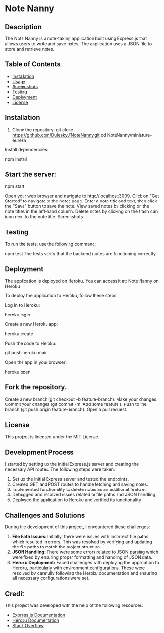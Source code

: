 # Note Nanny

## Description

The Note Nanny is a note-taking application built using Express.js that allows users to write and save notes. The application uses a JSON file to store and retrieve notes.

## Table of Contents

- [Installation](#installation)
- [Usage](#usage)
- [Screenshots](#screenshots)
- [Testing](#testing)
- [Deployment](#deployment)
- [License](#license)

## Installation

1. Clone the repository:
   git clone https://github.com/DuleskyJ/NoteNanny.git
   cd NoteNanny/miniature-eureka

Install dependencies:

npm install

## Start the server:

npm start

Open your web browser and navigate to http://localhost:3009.
Click on "Get Started" to navigate to the notes page.
Enter a note title and text, then click the "Save" button to save the note.
View saved notes by clicking on the note titles in the left-hand column.
Delete notes by clicking on the trash can icon next to the note title.
Screenshots


## Testing
To run the tests, use the following command:

npm test
The tests verify that the backend routes are functioning correctly.

## Deployment
The application is deployed on Heroku. You can access it at:
Note Nanny on Heroku

To deploy the application to Heroku, follow these steps:

Log in to Heroku:

heroku login

Create a new Heroku app:

heroku create <your-app-name>

Push the code to Heroku:

git push heroku main

Open the app in your browser:

heroku open

## Fork the repository.
Create a new branch (git checkout -b feature-branch).
Make your changes.
Commit your changes (git commit -m 'Add some feature').
Push to the branch (git push origin feature-branch).
Open a pull request.

## License
This project is licensed under the MIT License. 

## Development Process

I started by setting up the initial Express.js server and creating the necessary API routes. The following steps were taken:

1. Set up the initial Express server and tested the endpoints.
2. Created GET and POST routes to handle fetching and saving notes.
3. Implemented functionality to delete notes as an additional feature.
4. Debugged and resolved issues related to file paths and JSON handling.
5. Deployed the application to Heroku and verified its functionality.

## Challenges and Solutions

During the development of this project, I encountered these challenges:

1. **File Path Issues:** Initially, there were issues with incorrect file paths which resulted in errors. This was resolved by verifying and updating the file paths to match the project structure.
2. **JSON Handling:** There were some errors related to JSON parsing which were fixed by ensuring proper formatting and handling of JSON data.
3. **Heroku Deployment:** Faced challenges with deploying the application to Heroku, particularly with environment configurations. These were resolved by carefully following the Heroku documentation and ensuring all necessary configurations were set.

## Credit

This project was developed with the help of the following resources:

- [Express.js Documentation](https://expressjs.com/)
- [Heroku Documentation](https://devcenter.heroku.com/)
- [Stack Overflow](https://stackoverflow.com/) 